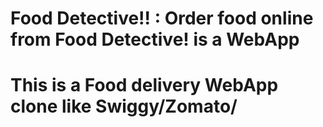 # Food Detective!! : Order food online from Food Detective! is a WebApp

# This is a Food delivery WebApp clone like Swiggy/Zomato/
